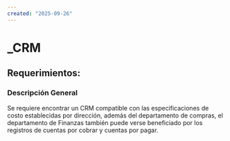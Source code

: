 ```yaml
---
created: "2025-09-26"
---
```

# _CRM
## Requerimientos:
### Descripción General
Se requiere encontrar un CRM compatible con las especificaciones de costo establecidas por dirección, además del departamento de compras, el departamento de Finanzas también puede verse beneficiado por los registros de cuentas por cobrar y cuentas por pagar.  